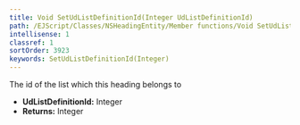 ```yaml
---
title: Void SetUdListDefinitionId(Integer UdListDefinitionId)
path: /EJScript/Classes/NSHeadingEntity/Member functions/Void SetUdListDefinitionId(Integer p_0)
intellisense: 1
classref: 1
sortOrder: 3923
keywords: SetUdListDefinitionId(Integer)
---
```



The id of the list which this heading belongs to



* **UdListDefinitionId:** Integer
* **Returns:** Integer


